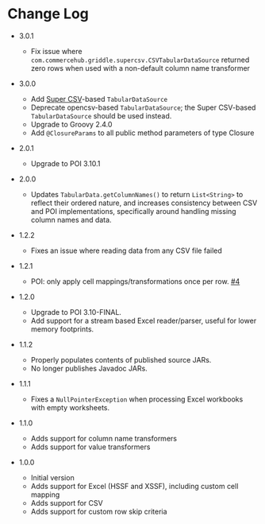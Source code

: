 # Change Log

*   3.0.1
    *   Fix issue where `com.commercehub.griddle.supercsv.CSVTabularDataSource` returned zero rows when used with a non-default column name transformer

*   3.0.0
    *   Add [Super CSV](http://super-csv.github.io/super-csv/)-based `TabularDataSource`
    *   Deprecate opencsv-based `TabularDataSource`; the Super CSV-based `TabularDataSource` should be used instead.
    *   Upgrade to Groovy 2.4.0
    *   Add `@ClosureParams` to all public method parameters of type Closure

*   2.0.1
    *   Upgrade to POI 3.10.1

*   2.0.0
    *   Updates `TabularData.getColumnNames()` to return `List<String>` to reflect their ordered nature, and increases consistency between CSV and POI implementations, specifically around handling missing column names and data.

*   1.2.2
    *   Fixes an issue where reading data from any CSV file failed 
    
*   1.2.1
    *   POI: only apply cell mappings/transformations once per row. [#4](https://github.com/commercehub-oss/griddle/issues/4)

*   1.2.0
    *   Upgrade to POI 3.10-FINAL.
    *   Add support for a stream based Excel reader/parser, useful for lower memory footprints.

*   1.1.2
    *   Properly populates contents of published source JARs.
    *   No longer publishes Javadoc JARs.

*   1.1.1
    *   Fixes a `NullPointerException` when processing Excel workbooks with empty worksheets.

*   1.1.0
    *   Adds support for column name transformers
    *   Adds support for value transformers

*   1.0.0
    *   Initial version
    *   Adds support for Excel (HSSF and XSSF), including custom cell mapping
    *   Adds support for CSV
    *   Adds support for custom row skip criteria
